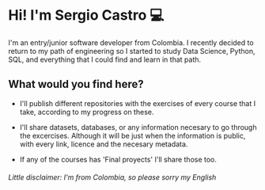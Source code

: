 # Hi! I'm Sergio Castro 💻

I'm an entry/junior software developer from Colombia. I recently decided to return to my path of engineering so I started to study Data Science, 
Python, SQL, and everything that I could find and learn in that path.

## What would you find here?

- I'll publish different repositories with the exercises of every course that I take, according to my progress on these.

- I'll share datasets, databases, or any information necesary to go through the excercises. Although it will be just when the information is public, 
with every link, licence and the necesary metadata.

- If any of the courses has 'Final proyects' I'll share those too.



###### Little disclaimer: I'm from Colombia, so please sorry my English
<!--
**scastrodri/scastrodri** is a ✨ _special_ ✨ repository because its `README.md` (this file) appears on your GitHub profile.

Here are some ideas to get you started:

- 🔭 I’m currently working on ...
- 🌱 I’m currently learning ...
- 👯 I’m looking to collaborate on ...
- 🤔 I’m looking for help with ...
- 💬 Ask me about ...
- 📫 How to reach me: ...
- 😄 Pronouns: ...
- ⚡ Fun fact: ...
-->
